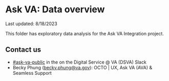# Ask VA: Data overview
Last updated: 8/18/2023

This folder has exploratory data analysis for the Ask VA Integration project.

## Contact us
- [#ask-va-public](https://dsva.slack.com/archives/C05A2F6DEAE) in the on the Digital Service @ VA (DSVA) Slack
- Becky Phung (becky.phung@va.gov): OCTO | UX, Ask VA (AVA) & Seamless Support 
